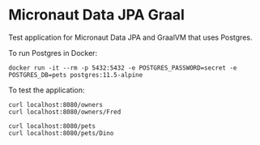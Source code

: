 # Micronaut Data JPA Graal #

Test application for Micronaut Data JPA and GraalVM that uses Postgres.

To run Postgres in Docker:
```
docker run -it --rm -p 5432:5432 -e POSTGRES_PASSWORD=secret -e POSTGRES_DB=pets postgres:11.5-alpine
```

To test the application:

```
curl localhost:8080/owners
curl localhost:8080/owners/Fred

curl localhost:8080/pets
curl localhost:8080/pets/Dino
```
